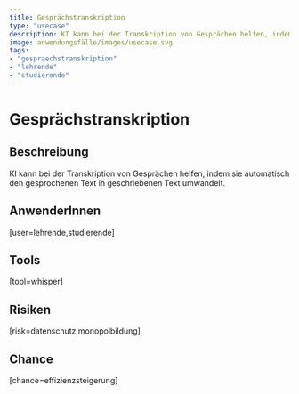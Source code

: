 ```yaml
---
title: Gesprächstranskription
type: "usecase"
description: KI kann bei der Transkription von Gesprächen helfen, indem sie automatisch den gesprochenen Text in geschriebenen Text umwandelt.
image: anwendungsfälle/images/usecase.svg
tags:
- "gespraechstranskription"
- "lehrende"
- "studierende"
---
```


# Gesprächstranskription

## Beschreibung

KI kann bei der Transkription von Gesprächen helfen, indem sie automatisch den gesprochenen Text in geschriebenen Text umwandelt.

## AnwenderInnen

[user=lehrende,studierende]


## Tools

[tool=whisper]


## Risiken

[risk=datenschutz,monopolbildung]


## Chance

[chance=effizienzsteigerung]
